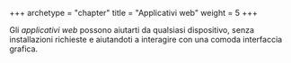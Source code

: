 +++
archetype = "chapter"
title = "Applicativi web"
weight = 5
+++

Gli _applicativi web_ possono aiutarti da qualsiasi dispositivo, senza
installazioni richieste e aiutandoti a interagire con una comoda interfaccia
grafica.
